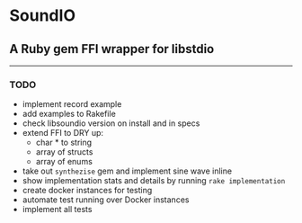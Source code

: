 # SoundIO

## A Ruby gem FFI wrapper for libstdio

---

### TODO

- implement record example
- add examples to Rakefile
- check libsoundio version on install and in specs
- extend FFI to DRY up:
  - char * to string
  - array of structs
  - array of enums
- take out `synthezise` gem and implement sine wave inline
- show implementation stats and details by running `rake implementation`
- create docker instances for testing
- automate test running over Docker instances
- implement all tests
